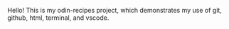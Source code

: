 Hello!
This is my odin-recipes project, which demonstrates my use of git, github, html, terminal, and vscode.